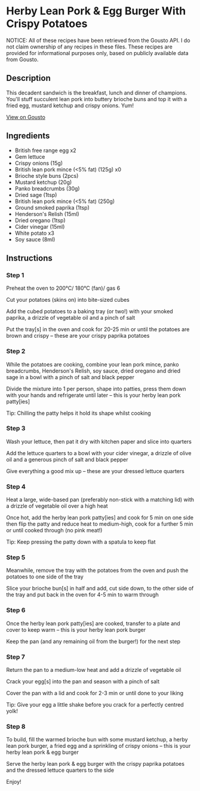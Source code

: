 # Herby Lean Pork & Egg Burger With Crispy Potatoes

NOTICE: All of these recipes have been retrieved from the Gousto API. I do not claim ownership of any recipes in these files. These recipes are provided for informational purposes only, based on publicly available data from Gousto.

## Description

This decadent sandwich is the breakfast, lunch and dinner of champions. You'll stuff succulent lean pork into buttery brioche buns and top it with a fried egg, mustard ketchup and crispy onions. Yum!

[View on Gousto](https://www.gousto.co.uk/recipes/cookbook/herby-lean-pork-egg-burger-with-crispy-potatoes)

## Ingredients

- British free range egg x2
- Gem lettuce
- Crispy onions (15g)
- British lean pork mince (<5% fat) (125g) x0
- Brioche style buns (2pcs)
- Mustard ketchup (20g)
- Panko breadcrumbs (30g)
- Dried sage (1tsp)
- British lean pork mince (<5% fat) (250g)
- Ground smoked paprika (1tsp)
- Henderson's Relish (15ml)
- Dried oregano (1tsp)
- Cider vinegar (15ml)
- White potato x3
- Soy sauce (8ml)

## Instructions


### Step 1

Preheat the oven to 200°C/ 180°C (fan)/ gas 6

Cut your potatoes (skins on) into bite-sized cubes

Add the cubed potatoes to a baking tray (or two!) with your smoked paprika, a drizzle of vegetable oil and a pinch of salt

Put the tray[s] in the oven and cook for 20-25 min or until the potatoes are brown and crispy – these are your crispy paprika potatoes


### Step 2

While the potatoes are cooking, combine your lean pork mince, panko breadcrumbs, Henderson's Relish, soy sauce, dried oregano and dried sage in a bowl with a pinch of salt and black pepper

Divide the mixture into 1 per person, shape into patties, press them down with your hands and refrigerate until later – this is your herby lean pork patty[ies]

Tip: Chilling the patty helps it hold its shape whilst cooking


### Step 3

Wash your lettuce, then pat it dry with kitchen paper and slice into quarters

Add the lettuce quarters to a bowl with your cider vinegar, a drizzle of olive oil and a generous pinch of salt and black pepper

Give everything a good mix up – these are your dressed lettuce quarters


### Step 4

Heat a large, wide-based pan (preferably non-stick with a matching lid) with a drizzle of vegetable oil over a high heat

Once hot, add the herby lean pork patty[ies] and cook for 5 min on one side then flip the patty and reduce heat to medium-high, cook for a further 5 min or until cooked through (no pink meat!)

Tip: Keep pressing the patty down with a spatula to keep flat


### Step 5

Meanwhile, remove the tray with the potatoes from the oven and push the potatoes to one side of the tray

Slice your brioche bun[s] in half and add, cut side down, to the other side of the tray and put back in the oven for 4-5 min to warm through


### Step 6

Once the herby lean pork patty[ies] are cooked, transfer to a plate and cover to keep warm – this is your herby lean pork burger

Keep the pan (and any remaining oil from the burger!) for the next step


### Step 7

Return the pan to a medium-low heat and add a drizzle of vegetable oil

Crack your egg[s] into the pan and season with a pinch of salt

Cover the pan with a lid and cook for 2-3 min or until done to your liking

Tip: Give your egg a little shake before you crack for a perfectly centred yolk!

### Step 8

To build, fill the warmed brioche bun with some mustard ketchup, a herby lean pork burger, a fried egg and a sprinkling of crispy onions – this is your herby lean pork & egg burger

Serve the herby lean pork & egg burger with the crispy paprika potatoes and the dressed lettuce quarters to the side

Enjoy!

